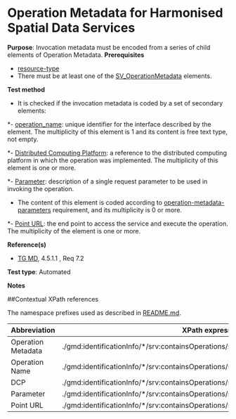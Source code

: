 # Operation Metadata for Harmonised Spatial Data Services

**Purpose**: Invocation metadata must be encoded from a series of child elements of Operation Metadata.
**Prerequisites**

* [resource-type](http://inspire.ec.europa.eu/id/ats/metadata/2.0/sds/resource-type)
* There must be at least one of the [SV_OperationMetadata](#operation_metadata) elements.

**Test method**
* It is checked if the invocation metadata is coded by a set of secondary elements:

*- [operation_name](#operation_metadata): unique identifier for the interface described by the element. The multiplicity of this element is 1 and its content is free text type, not empty.

*- [Distributed Computing Platform](#dcpList): a reference to the distributed computing platform in which the operation was implemented. The multiplicity of this element is one or more.

*- [Parameter](#parameter): description of a single request parameter to be used in invoking the operation.
* The content of this element is coded according to [operation-metadata-parameters](http://inspire.ec.europa.eu/id/ats/metadata/2.0/sds-harmonised/operation-metadata-parameters) requirement, and its multiplicity is 0 or more.

*- [Point URL](#point_url): the end point to access the service and execute the operation. The multiplicity of the element is one or more.


**Reference(s)**	 

* [TG MD](http://inspire.ec.europa.eu/id/ats/metadata/2.0/sds-harmonised/README#ref_TG_MD), 4.5.1.1 , Req 7.2

**Test type**: Automated

**Notes**

##Contextual XPath references

The namespace prefixes used as described in [README.md](http://inspire.ec.europa.eu/id/ats/metadata/2.0/sds-harmonised/README#namespaces).

Abbreviation                                   |  XPath expression (relative to gmd:MD_Metadata)
-----------------------------------------------| -------------------------------------------------------------------------
<a name="operation_metadata">Operation Metadata</a> | ./gmd:identificationInfo/\*/srv:containsOperations/srv:SV_OperationMetadata[1]
<a name="operation_name">Operation Name</a> | ./gmd:identificationInfo/\*/srv:containsOperations/srv:SV_OperationMetadata[1]/srv:operationName[1]/text()
<a name="dcpList">DCP</a> | ./gmd:identificationInfo/\*/srv:containsOperations/srv:SV_OperationMetadata[1]/srv:operationName[1]/\*/srv:DCPList/text()
<a name="parameter ">Parameter</a> | ./gmd:identificationInfo/\*/srv:containsOperations/srv:SV_OperationMetadata[1]/\*/srv:SV_Parameter
<a name="point_url ">Point URL</a> | ./gmd:identificationInfo/\*/srv:containsOperations/srv:SV_OperationMetadata/srv:connectPoint/\*/gmd:URL[1]
